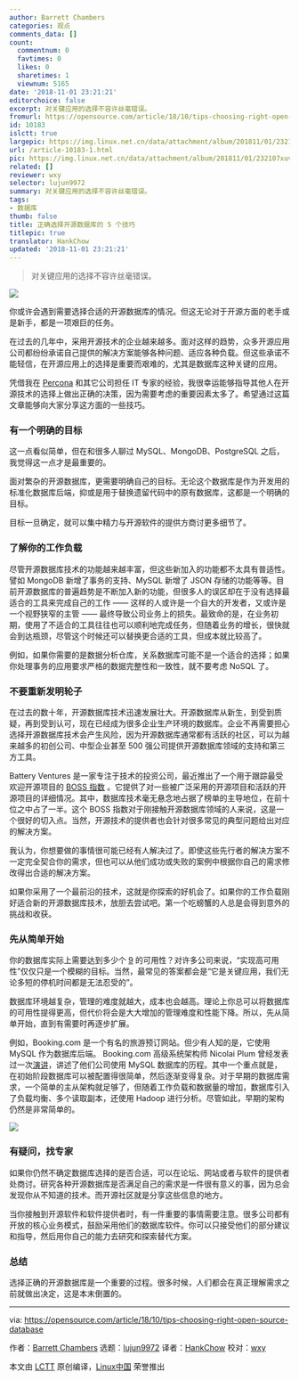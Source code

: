 ```yaml
---
author: Barrett Chambers
categories: 观点
comments_data: []
count:
  commentnum: 0
  favtimes: 0
  likes: 0
  sharetimes: 1
  viewnum: 5165
date: '2018-11-01 23:21:21'
editorchoice: false
excerpt: 对关键应用的选择不容许丝毫错误。
fromurl: https://opensource.com/article/18/10/tips-choosing-right-open-source-database
id: 10183
islctt: true
largepic: https://img.linux.net.cn/data/attachment/album/201811/01/232107xuvdld0n5rzcdbc0.jpg
url: /article-10183-1.html
pic: https://img.linux.net.cn/data/attachment/album/201811/01/232107xuvdld0n5rzcdbc0.jpg.thumb.jpg
related: []
reviewer: wxy
selector: lujun9972
summary: 对关键应用的选择不容许丝毫错误。
tags:
- 数据库
thumb: false
title: 正确选择开源数据库的 5 个技巧
titlepic: true
translator: HankChow
updated: '2018-11-01 23:21:21'
---
```



> 
> 对关键应用的选择不容许丝毫错误。
> 
> 
> 


![](/data/attachment/album/201811/01/232107xuvdld0n5rzcdbc0.jpg)


你或许会遇到需要选择合适的开源数据库的情况。但这无论对于开源方面的老手或是新手，都是一项艰巨的任务。


在过去的几年中，采用开源技术的企业越来越多。面对这样的趋势，众多开源应用公司都纷纷承诺自己提供的解决方案能够各种问题、适应各种负载。但这些承诺不能轻信，在开源应用上的选择是重要而艰难的，尤其是数据库这种关键的应用。


凭借我在 [Percona](https://www.percona.com/) 和其它公司担任 IT 专家的经验，我很幸运能够指导其他人在开源技术的选择上做出正确的决策，因为需要考虑的重要因素太多了。希望通过这篇文章能够向大家分享这方面的一些技巧。


### 有一个明确的目标


这一点看似简单，但在和很多人聊过 MySQL、MongoDB、PostgreSQL 之后，我觉得这一点才是最重要的。


面对繁杂的开源数据库，更需要明确自己的目标。无论这个数据库是作为开发用的标准化数据库后端，抑或是用于替换遗留代码中的原有数据库，这都是一个明确的目标。


目标一旦确定，就可以集中精力与开源软件的提供方商讨更多细节了。


### 了解你的工作负载


尽管开源数据库技术的功能越来越丰富，但这些新加入的功能都不太具有普适性。譬如 MongoDB 新增了事务的支持、MySQL 新增了 JSON 存储的功能等等。目前开源数据库的普遍趋势是不断加入新的功能，但很多人的误区却在于没有选择最适合的工具来完成自己的工作 —— 这样的人或许是一个自大的开发者，又或许是一个视野狭窄的主管 —— 最终导致公司业务上的损失。最致命的是，在业务初期，使用了不适合的工具往往也可以顺利地完成任务，但随着业务的增长，很快就会到达瓶颈，尽管这个时候还可以替换更合适的工具，但成本就比较高了。


例如，如果你需要的是数据分析仓库，关系数据库可能不是一个适合的选择；如果你处理事务的应用要求严格的数据完整性和一致性，就不要考虑 NoSQL 了。


### 不要重新发明轮子


在过去的数十年，开源数据库技术迅速发展壮大。开源数据库从新生，到受到质疑，再到受到认可，现在已经成为很多企业生产环境的数据库。企业不再需要担心选择开源数据库技术会产生风险，因为开源数据库通常都有活跃的社区，可以为越来越多的初创公司、中型企业甚至 500 强公司提供开源数据库领域的支持和第三方工具。


Battery Ventures 是一家专注于技术的投资公司，最近推出了一个用于跟踪最受欢迎开源项目的 [BOSS 指数](https://techcrunch.com/2017/04/07/tracking-the-explosive-growth-of-open-source-software/) 。它提供了对一些被广泛采用的开源项目和活跃的开源项目的详细情况。其中，数据库技术毫无悬念地占据了榜单的主导地位，在前十位之中占了一半。这个 BOSS 指数对于刚接触开源数据库领域的人来说，这是一个很好的切入点。当然，开源技术的提供者也会针对很多常见的典型问题给出对应的解决方案。


我认为，你想要做的事情很可能已经有人解决过了。即使这些先行者的解决方案不一定完全契合你的需求，但也可以从他们成功或失败的案例中根据你自己的需求修改得出合适的解决方案。


如果你采用了一个最前沿的技术，这就是你探索的好机会了。如果你的工作负载刚好适合新的开源数据库技术，放胆去尝试吧。第一个吃螃蟹的人总是会得到意外的挑战和收获。


### 先从简单开始


你的数据库实际上需要达到多少个 [9](https://en.wikipedia.org/wiki/Five_nines) 的可用性？对许多公司来说，“实现高可用性”仅仅只是一个模糊的目标。当然，最常见的答案都会是“它是关键应用，我们无论多短的停机时间都是无法忍受的”。


数据库环境越复杂，管理的难度就越大，成本也会越高。理论上你总可以将数据库的可用性提得更高，但代价将会是大大增加的管理难度和性能下降。所以，先从简单开始，直到有需要时再逐步扩展。


例如，Booking.com 是一个有名的旅游预订网站。但少有人知的是，它使用 MySQL 作为数据库后端。 Booking.com 高级系统架构师 Nicolai Plum 曾经发表过一次[演讲](https://www.percona.com/live/mysql-conference-2015/sessions/bookingcom-evolution-mysql-system-design)，讲述了他们公司使用 MySQL 数据库的历程。其中一个重点就是，在初始阶段数据库可以被配置得很简单，然后逐渐变得复杂。对于早期的数据库需求，一个简单的主从架构就足够了，但随着工作负载和数据量的增加，数据库引入了负载均衡、多个读取副本，还使用 Hadoop 进行分析。尽管如此，早期的架构仍然是非常简单的。


![](/data/attachment/album/201811/01/232125g9b00605ik0kwapy.png)


### 有疑问，找专家


如果你仍然不确定数据库选择的是否合适，可以在论坛、网站或者与软件的提供者处商讨。研究各种开源数据库是否满足自己的需求是一件很有意义的事，因为总会发现你从不知道的技术。而开源社区就是分享这些信息的地方。


当你接触到开源软件和软件提供者时，有一件重要的事情需要注意。很多公司都有开放的核心业务模式，鼓励采用他们的数据库软件。你可以只接受他们的部分建议和指导，然后用你自己的能力去研究和探索替代方案。


### 总结


选择正确的开源数据库是一个重要的过程。很多时候，人们都会在真正理解需求之前就做出决定，这是本末倒置的。




---


via: <https://opensource.com/article/18/10/tips-choosing-right-open-source-database>


作者：[Barrett Chambers](https://opensource.com/users/barrettc) 选题：[lujun9972](https://github.com/lujun9972) 译者：[HankChow](https://github.com/HankChow) 校对：[wxy](https://github.com/wxy)


本文由 [LCTT](https://github.com/LCTT/TranslateProject) 原创编译，[Linux中国](https://linux.cn/) 荣誉推出